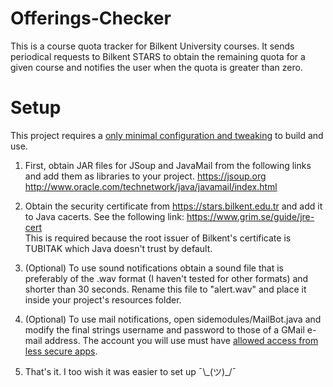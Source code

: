 # Offerings-Checker

This is a course quota tracker for Bilkent University courses. It sends periodical requests to Bilkent STARS to 
obtain the remaining quota for a given course and notifies the user when the quota is greater than zero.

# Setup

This project requires a [only minimal configuration and tweaking](https://xkcd.com/1742/) to build and use.

1. First, obtain JAR files for JSoup and JavaMail from the following links and add them as libraries to your project.
https://jsoup.org <br/>
http://www.oracle.com/technetwork/java/javamail/index.html

2. Obtain the security certificate from https://stars.bilkent.edu.tr and add it to Java cacerts. See the following link:
  https://www.grim.se/guide/jre-cert <br/>
  This is required because the root issuer of Bilkent's certificate is TUBITAK which Java doesn't trust by default.

3. (Optional) To use sound notifications obtain a sound file that is preferably of the .wav format (I haven't tested for other 
formats) and shorter than 30 seconds. Rename this file to "alert.wav" and place it inside your project's resources folder.

4. (Optional) To use mail notifications, open sidemodules/MailBot.java and modify the final strings username and password to 
those of a GMail e-mail address. The account you will use must have [allowed access from less secure apps](https://support.google.com/accounts/answer/6010255?hl=en).

5. That's it. I too wish it was easier to set up ¯\\\_(ツ)\_/¯  
